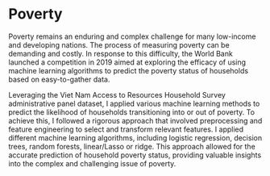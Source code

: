 # Poverty
Poverty remains an enduring and complex challenge for many low-income and developing nations. The process of measuring poverty can be demanding and costly. In response to this difficulty, the World Bank launched a competition in 2019 aimed at exploring the efficacy of using machine learning algorithms to predict the poverty status of households based on easy-to-gather data.

Leveraging the Viet Nam Access to Resources Household Survey administrative panel dataset, I applied various machine learning methods to predict the likelihood of households transitioning into or out of poverty. To achieve this, I followed a rigorous approach that involved preprocessing and feature engineering to select and transform relevant features. I applied different machine learning algorithms, including logistic regression, decision trees, random forests, linear/Lasso or ridge. This approach allowed for the accurate prediction of household poverty status, providing valuable insights into the complex and challenging issue of poverty.
